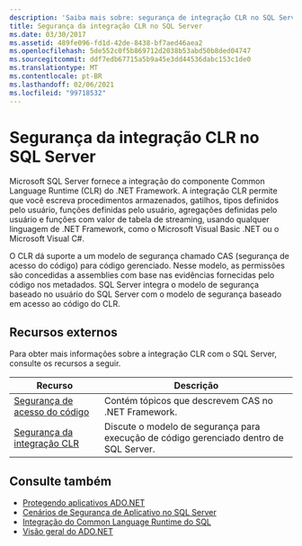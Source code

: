 ```yaml
---
description: 'Saiba mais sobre: segurança de integração CLR no SQL Server'
title: Segurança da integração CLR no SQL Server
ms.date: 03/30/2017
ms.assetid: 489fe096-fd1d-42de-8438-bf7aed46aea2
ms.openlocfilehash: 5de552c0f5b869712d2038b53abd50b8ded04747
ms.sourcegitcommit: ddf7edb67715a5b9a45e3dd44536dabc153c1de0
ms.translationtype: MT
ms.contentlocale: pt-BR
ms.lasthandoff: 02/06/2021
ms.locfileid: "99718532"
---
```

# <a name="clr-integration-security-in-sql-server"></a>Segurança da integração CLR no SQL Server

Microsoft SQL Server fornece a integração do componente Common Language Runtime (CLR) do .NET Framework. A integração CLR permite que você escreva procedimentos armazenados, gatilhos, tipos definidos pelo usuário, funções definidas pelo usuário, agregações definidas pelo usuário e funções com valor de tabela de streaming, usando qualquer linguagem de .NET Framework, como o Microsoft Visual Basic .NET ou o Microsoft Visual C#.  
  
 O CLR dá suporte a um modelo de segurança chamado CAS (segurança de acesso do código) para código gerenciado. Nesse modelo, as permissões são concedidas a assemblies com base nas evidências fornecidas pelo código nos metadados. SQL Server integra o modelo de segurança baseado no usuário do SQL Server com o modelo de segurança baseado em acesso ao código do CLR.  
  
## <a name="external-resources"></a>Recursos externos  

 Para obter mais informações sobre a integração CLR com o SQL Server, consulte os recursos a seguir.  
  
|Recurso|Descrição|  
|--------------|-----------------|  
|[Segurança de acesso do código](../../../misc/code-access-security.md)|Contém tópicos que descrevem CAS no .NET Framework.|  
|[Segurança da integração CLR](/sql/relational-databases/clr-integration/security/clr-integration-security)|Discute o modelo de segurança para execução de código gerenciado dentro de SQL Server.|  
  
## <a name="see-also"></a>Consulte também

- [Protegendo aplicativos ADO.NET](../securing-ado-net-applications.md)
- [Cenários de Segurança de Aplicativo no SQL Server](application-security-scenarios-in-sql-server.md)
- [Integração do Common Language Runtime do SQL](sql-server-common-language-runtime-integration.md)
- [Visão geral do ADO.NET](../ado-net-overview.md)
